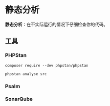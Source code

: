 # 静态分析

**静态分析**：在不实际运行的情况下仔细检查你的代码。

## 工具

### PHPStan

```shell
composer require --dev phpstan/phpstan 

phpstan analyse src
```

### Psalm

### SonarQube

